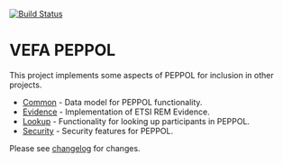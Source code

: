 [![Build Status](https://travis-ci.org/difi/vefa-peppol.svg?branch=master)](https://travis-ci.org/difi/vefa-peppol)

# VEFA PEPPOL

This project implements some aspects of PEPPOL for inclusion in other projects.

* [Common](peppol-common) - Data model for PEPPOL functionality.
* [Evidence](peppol-evidence) - Implementation of ETSI REM Evidence.
* [Lookup](peppol-lookup) - Functionality for looking up participants in PEPPOL.
* [Security](peppol-security) - Security features for PEPPOL.

Please see [changelog](/CHANGELOG.md) for changes.